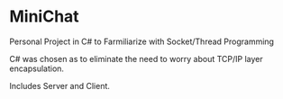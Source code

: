 # MiniChat
Personal Project in C# to Farmiliarize with Socket/Thread Programming

C# was chosen as to eliminate the need to worry about TCP/IP layer encapsulation.

Includes Server and Client.
